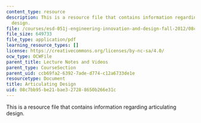 ```yaml
---
content_type: resource
description: This is a resource file that contains information regarding articulating
  design.
file: /courses/esd-051j-engineering-innovation-and-design-fall-2012/08c7bb95be21bae327288650b266e31c_MITESD_051JF12_Lec04.pdf
file_size: 649733
file_type: application/pdf
learning_resource_types: []
license: https://creativecommons.org/licenses/by-nc-sa/4.0/
ocw_type: OCWFile
parent_title: Lecture Notes and Videos
parent_type: CourseSection
parent_uid: ccb69fa2-6392-7ade-d774-c12a6733de1e
resourcetype: Document
title: Articulating Design
uid: 08c7bb95-be21-bae3-2728-8650b266e31c
---
```

This is a resource file that contains information regarding articulating design.